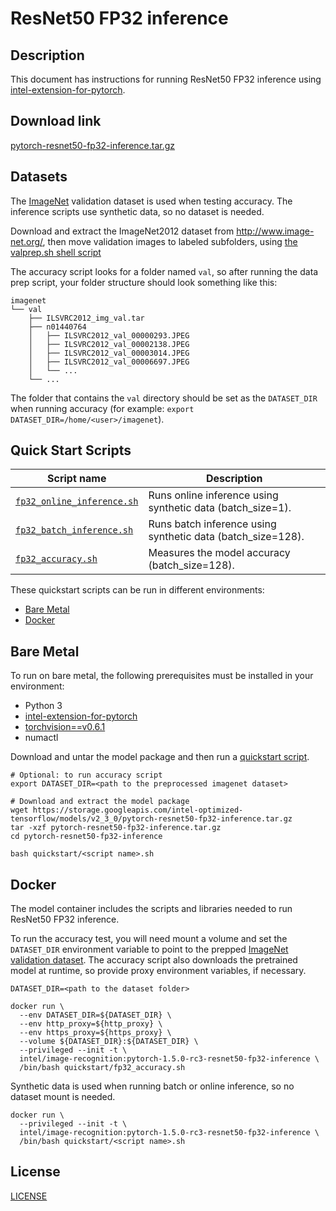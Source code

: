 <!--- 0. Title -->
# ResNet50 FP32 inference

<!-- 10. Description -->
## Description

This document has instructions for running ResNet50 FP32 inference using
[intel-extension-for-pytorch](https://github.com/intel/intel-extension-for-pytorch).

<!--- 20. Download link -->
## Download link

[pytorch-resnet50-fp32-inference.tar.gz](https://storage.googleapis.com/intel-optimized-tensorflow/models/v2_3_0/pytorch-resnet50-fp32-inference.tar.gz)

<!--- 30. Datasets -->
## Datasets

The [ImageNet](http://www.image-net.org/) validation dataset is used when
testing accuracy. The inference scripts use synthetic data, so no dataset
is needed.

Download and extract the ImageNet2012 dataset from http://www.image-net.org/,
then move validation images to labeled subfolders, using
[the valprep.sh shell script](https://raw.githubusercontent.com/soumith/imagenetloader.torch/master/valprep.sh)

The accuracy script looks for a folder named `val`, so after running the
data prep script, your folder structure should look something like this:

```
imagenet
└── val
    ├── ILSVRC2012_img_val.tar
    ├── n01440764
    │   ├── ILSVRC2012_val_00000293.JPEG
    │   ├── ILSVRC2012_val_00002138.JPEG
    │   ├── ILSVRC2012_val_00003014.JPEG
    │   ├── ILSVRC2012_val_00006697.JPEG
    │   └── ...
    └── ...
```
The folder that contains the `val` directory should be set as the
`DATASET_DIR` when running accuracy
(for example: `export DATASET_DIR=/home/<user>/imagenet`).

<!--- 40. Quick Start Scripts -->
## Quick Start Scripts

| Script name | Description |
|-------------|-------------|
| [`fp32_online_inference.sh`](fp32_online_inference.sh) | Runs online inference using synthetic data (batch_size=1). |
| [`fp32_batch_inference.sh`](fp32_batch_inference.sh) | Runs batch inference using synthetic data (batch_size=128). |
| [`fp32_accuracy.sh`](fp32_accuracy.sh) | Measures the model accuracy (batch_size=128). |

These quickstart scripts can be run in different environments:
* [Bare Metal](#bare-metal)
* [Docker](#docker)

<!--- 50. Bare Metal -->
## Bare Metal

To run on bare metal, the following prerequisites must be installed in your environment:
* Python 3
* [intel-extension-for-pytorch](https://github.com/intel/intel-extension-for-pytorch)
* [torchvision==v0.6.1](https://github.com/pytorch/vision/tree/v0.6.1)
* numactl

Download and untar the model package and then run a [quickstart script](#quick-start-scripts).

```
# Optional: to run accuracy script
export DATASET_DIR=<path to the preprocessed imagenet dataset>

# Download and extract the model package
wget https://storage.googleapis.com/intel-optimized-tensorflow/models/v2_3_0/pytorch-resnet50-fp32-inference.tar.gz
tar -xzf pytorch-resnet50-fp32-inference.tar.gz
cd pytorch-resnet50-fp32-inference

bash quickstart/<script name>.sh
```

<!--- 60. Docker -->
## Docker

The model container includes the scripts and libraries needed to run 
ResNet50 FP32 inference.

To run the accuracy test, you will need
mount a volume and set the `DATASET_DIR` environment variable to point
to the prepped [ImageNet validation dataset](#dataset). The accuracy
script also downloads the pretrained model at runtime, so provide proxy
environment variables, if necessary.

```
DATASET_DIR=<path to the dataset folder>

docker run \
  --env DATASET_DIR=${DATASET_DIR} \
  --env http_proxy=${http_proxy} \
  --env https_proxy=${https_proxy} \
  --volume ${DATASET_DIR}:${DATASET_DIR} \
  --privileged --init -t \
  intel/image-recognition:pytorch-1.5.0-rc3-resnet50-fp32-inference \
  /bin/bash quickstart/fp32_accuracy.sh
```

Synthetic data is used when running batch or online inference, so no
dataset mount is needed.

```
docker run \
  --privileged --init -t \
  intel/image-recognition:pytorch-1.5.0-rc3-resnet50-fp32-inference \
  /bin/bash quickstart/<script name>.sh
```

<!--- 80. License -->
## License

[LICENSE](/LICENSE)


